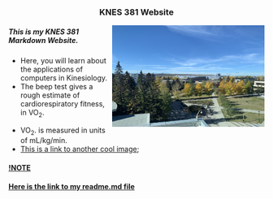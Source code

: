 
### <p align="center"> KNES 381 Website </p>

<p> <img align="right" width="300" height="200" src="IMG_8609.JPG"> </p>

##### <p align="left"> This is my KNES 381 Markdown Website. </p>
* Here, you will learn about the applications of computers in Kinesiology. 
* The beep test gives a rough estimate of cardiorespiratory fitness, in VO<sub>2</sub>.</p>
* VO<sub>2</sub>. is measured in units of mL/kg/min.
* [This is a link to another cool image](/train/IMG_9116.JPG);
#### [!NOTE]()
#### [Here is the link to my readme.md file](README.md)



